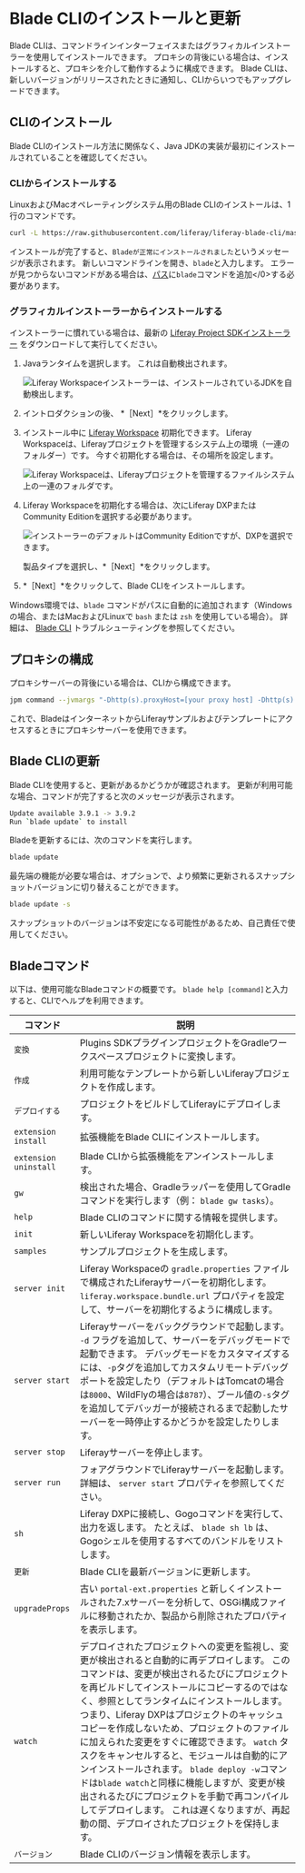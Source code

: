 # Blade CLIのインストールと更新

Blade CLIは、コマンドラインインターフェイスまたはグラフィカルインストーラーを使用してインストールできます。 プロキシの背後にいる場合は、インストールすると、プロキシを介して動作するように構成できます。 Blade CLIは、新しいバージョンがリリースされたときに通知し、CLIからいつでもアップグレードできます。

## CLIのインストール

Blade CLIのインストール方法に関係なく、Java JDKの実装が最初にインストールされていることを確認してください。

### CLIからインストールする

LinuxおよびMacオペレーティングシステム用のBlade CLIのインストールは、1行のコマンドです。

```bash
curl -L https://raw.githubusercontent.com/liferay/liferay-blade-cli/master/cli/installers/local | sh
```

インストールが完了すると、`Bladeが正常にインストールされました`というメッセージが表示されます。 新しいコマンドラインを開き、`blade`と入力します。 エラーが見つからないコマンドがある場合は、[パス](./troubleshooting-blade-cli.md#the-blade-command-is-not-available-in-my-cli)に`blade`コマンドを追加</0>する必要があります。

### グラフィカルインストーラーからインストールする

インストーラーに慣れている場合は、最新の [Liferay Project SDKインストーラー](https://sourceforge.net/projects/lportal/files/Liferay%20IDE/) をダウンロードして実行してください。

1. Javaランタイムを選択します。 これは自動検出されます。

   ![Liferay Workspaceインストーラーは、インストールされているJDKを自動検出します。](./installing-and-updating-blade-cli/images/01.png)

1. イントロダクションの後、 *［Next］*をクリックします。

1. インストール中に [Liferay Workspace](../liferay-workspace/what-is-liferay-workspace.md) 初期化できます。 Liferay Workspaceは、Liferayプロジェクトを管理するシステム上の環境（一連のフォルダー）です。 今すぐ初期化する場合は、その場所を設定します。

   ![Liferay Workspaceは、Liferayプロジェクトを管理するファイルシステム上の一連のフォルダです。](./installing-and-updating-blade-cli/images/02.png)

1. Liferay Workspaceを初期化する場合は、次にLiferay DXPまたはCommunity Editionを選択する必要があります。

   ![インストーラーのデフォルトはCommunity Editionですが、DXPを選択できます。](./installing-and-updating-blade-cli/images/03.png)

   製品タイプを選択し、*［Next］*をクリックします。

1. *［Next］*をクリックして、Blade CLIをインストールします。

Windows環境では、`blade` コマンドがパスに自動的に追加されます（Windowsの場合、またはMacおよびLinuxで `bash` または `zsh` を使用している場合）。 詳細は、 [Blade CLI](./troubleshooting-blade-cli.md) トラブルシューティングを参照してください。

## プロキシの構成

プロキシサーバーの背後にいる場合は、CLIから構成できます。

```bash
jpm command --jvmargs "-Dhttp(s).proxyHost=[your proxy host] -Dhttp(s).proxyPort=[your proxy port]" jpm
```

これで、BladeはインターネットからLiferayサンプルおよびテンプレートにアクセスするときにプロキシサーバーを使用できます。

## Blade CLIの更新

Blade CLIを使用すると、更新があるかどうかが確認されます。 更新が利用可能な場合、コマンドが完了すると次のメッセージが表示されます。

```bash
Update available 3.9.1 -> 3.9.2
Run `blade update` to install
```

Bladeを更新するには、次のコマンドを実行します。

```bash
blade update
```

最先端の機能が必要な場合は、オプションで、より頻繁に更新されるスナップショットバージョンに切り替えることができます。

```bash
blade update -s
```

スナップショットのバージョンは不安定になる可能性があるため、自己責任で使用してください。

## Bladeコマンド

以下は、使用可能なBladeコマンドの概要です。 `blade help [command]`と入力すると、CLIでヘルプを利用できます。

| コマンド                  | 説明                                                                                                                                                                                                                                                                                                                                                                 |
| --------------------- | ------------------------------------------------------------------------------------------------------------------------------------------------------------------------------------------------------------------------------------------------------------------------------------------------------------------------------------------------------------------ |
| `変換`                  | Plugins SDKプラグインプロジェクトをGradleワークスペースプロジェクトに変換します。                                                                                                                                                                                                                                                                                                                  |
| `作成`                  | 利用可能なテンプレートから新しいLiferayプロジェクトを作成します。                                                                                                                                                                                                                                                                                                                               |
| `デプロイする`              | プロジェクトをビルドしてLiferayにデプロイします。                                                                                                                                                                                                                                                                                                                                       |
| `extension install`   | 拡張機能をBlade CLIにインストールします。                                                                                                                                                                                                                                                                                                                                          |
| `extension uninstall` | Blade CLIから拡張機能をアンインストールします。                                                                                                                                                                                                                                                                                                                                       |
| `gw`                  | 検出された場合、Gradleラッパーを使用してGradleコマンドを実行します（例： `blade gw tasks`）。                                                                                                                                                                                                                                                                                                      |
| `help`                | Blade CLIのコマンドに関する情報を提供します。                                                                                                                                                                                                                                                                                                                                        |
| `init`                | 新しいLiferay Workspaceを初期化します。                                                                                                                                                                                                                                                                                                                                       |
| `samples`             | サンプルプロジェクトを生成します。                                                                                                                                                                                                                                                                                                                                                  |
| `server init`         | Liferay Workspaceの `gradle.properties` ファイルで構成されたLiferayサーバーを初期化します。 `liferay.workspace.bundle.url` プロパティを設定して、サーバーを初期化するように構成します。                                                                                                                                                                                                                                 |
| `server start`        | Liferayサーバーをバックグラウンドで起動します。 `-d` フラグを追加して、サーバーをデバッグモードで起動できます。 デバッグモードをカスタマイズするには、`-p`タグを追加してカスタムリモートデバッグポートを設定したり（デフォルトはTomcatの場合は`8000`、WildFlyの場合は`8787`）、ブール値の`-s`タグを追加してデバッガーが接続されるまで起動したサーバーを一時停止するかどうかを設定したりします。                                                                                                                                            |
| `server stop`         | Liferayサーバーを停止します。                                                                                                                                                                                                                                                                                                                                                 |
| `server run`          | フォアグラウンドでLiferayサーバーを起動します。 詳細は、 `server start` プロパティを参照してください。                                                                                                                                                                                                                                                                                                    |
| `sh`                  | Liferay DXPに接続し、Gogoコマンドを実行して、出力を返します。 たとえば、 `blade sh lb` は、Gogoシェルを使用するすべてのバンドルをリストします。                                                                                                                                                                                                                                                                          |
| `更新`                  | Blade CLIを最新バージョンに更新します。                                                                                                                                                                                                                                                                                                                                           |
| `upgradeProps`        | 古い `portal-ext.properties` と新しくインストールされた7.xサーバーを分析して、OSGi構成ファイルに移動されたか、製品から削除されたプロパティを表示します。                                                                                                                                                                                                                                                                       |
| `watch`               | デプロイされたプロジェクトへの変更を監視し、変更が検出されると自動的に再デプロイします。 このコマンドは、変更が検出されるたびにプロジェクトを再ビルドしてインストールにコピーするのではなく、参照としてランタイムにインストールします。 つまり、Liferay DXPはプロジェクトのキャッシュコピーを作成しないため、プロジェクトのファイルに加えられた変更をすぐに確認できます。 `watch` タスクをキャンセルすると、モジュールは自動的にアンインストールされます。 `blade deploy -w`コマンドは`blade watch`と同様に機能しますが、変更が検出されるたびにプロジェクトを手動で再コンパイルしてデプロイします。 これは遅くなりますが、再起動の間、デプロイされたプロジェクトを保持します。 |
| `バージョン`               | Blade CLIのバージョン情報を表示します。                                                                                                                                                                                                                                                                                                                                           |

